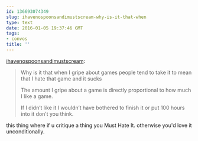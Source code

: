 ```yaml
---
id: 136693074349
slug: ihavenospoonsandimustscream-why-is-it-that-when
type: text
date: 2016-01-05 19:37:46 GMT
tags:
- convos
title: ''
---
```

<p><a href="http://ihavenospoonsandimustscream.tumblr.com/post/136692216635/why-is-it-that-when-i-gripe-about-games-people" class="tumblr_blog">ihavenospoonsandimustscream</a>:</p>

<blockquote><p>Why is it that when I gripe about games people tend to take it to mean that I hate that game and it sucks</p><p>The amount I gripe about a game is directly proportional to how much I like a game.</p><p>If I didn’t like it I wouldn’t have bothered to finish it or put 100 hours into it don’t you think.<br/></p></blockquote>

<p>this thing where if u critique a thing you Must Hate It. otherwise you'd love it unconditionally.</p>